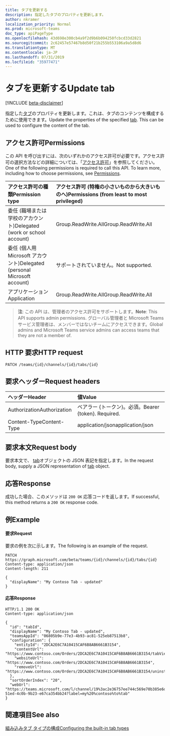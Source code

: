 ```yaml
---
title: タブを更新する
description: 指定したタブのプロパティを更新します。
author: nkramer
localization_priority: Normal
ms.prod: microsoft-teams
doc_type: apiPageType
ms.openlocfilehash: 43d698e300cb4a9f2d9b6b094250fcbcd33d2821
ms.sourcegitcommit: 2c62457e57467b8d50f21b255b553106a9a5d8d6
ms.translationtype: MT
ms.contentlocale: ja-JP
ms.lasthandoff: 07/31/2019
ms.locfileid: "35977471"
---
```

# <a name="update-tab"></a><span data-ttu-id="f6024-103">タブを更新する</span><span class="sxs-lookup"><span data-stu-id="f6024-103">Update tab</span></span>

[!INCLUDE [beta-disclaimer](../../includes/beta-disclaimer.md)]

<span data-ttu-id="f6024-104">指定した[タブ](../resources/teamstab.md)のプロパティを更新します。これは、タブのコンテンツを構成するために使用できます。</span><span class="sxs-lookup"><span data-stu-id="f6024-104">Update the properties of the specified [tab](../resources/teamstab.md). This can be used to configure the content of the tab.</span></span>

## <a name="permissions"></a><span data-ttu-id="f6024-105">アクセス許可</span><span class="sxs-lookup"><span data-stu-id="f6024-105">Permissions</span></span>
<span data-ttu-id="f6024-p101">この API を呼び出すには、次のいずれかのアクセス許可が必要です。アクセス許可の選択方法などの詳細については、「[アクセス許可](/graph/permissions-reference)」を参照してください。</span><span class="sxs-lookup"><span data-stu-id="f6024-p101">One of the following permissions is required to call this API. To learn more, including how to choose permissions, see [Permissions](/graph/permissions-reference).</span></span>


|<span data-ttu-id="f6024-108">アクセス許可の種類</span><span class="sxs-lookup"><span data-stu-id="f6024-108">Permission type</span></span>      | <span data-ttu-id="f6024-109">アクセス許可 (特権の小さいものから大きいものへ)</span><span class="sxs-lookup"><span data-stu-id="f6024-109">Permissions (from least to most privileged)</span></span>              |
|:--------------------|:---------------------------------------------------------|
|<span data-ttu-id="f6024-110">委任 (職場または学校のアカウント)</span><span class="sxs-lookup"><span data-stu-id="f6024-110">Delegated (work or school account)</span></span> | <span data-ttu-id="f6024-111">Group.ReadWrite.All</span><span class="sxs-lookup"><span data-stu-id="f6024-111">Group.ReadWrite.All</span></span>    |
|<span data-ttu-id="f6024-112">委任 (個人用 Microsoft アカウント)</span><span class="sxs-lookup"><span data-stu-id="f6024-112">Delegated (personal Microsoft account)</span></span> | <span data-ttu-id="f6024-113">サポートされていません。</span><span class="sxs-lookup"><span data-stu-id="f6024-113">Not supported.</span></span>    |
|<span data-ttu-id="f6024-114">アプリケーション</span><span class="sxs-lookup"><span data-stu-id="f6024-114">Application</span></span>                            | <span data-ttu-id="f6024-115">Group.ReadWrite.All</span><span class="sxs-lookup"><span data-stu-id="f6024-115">Group.ReadWrite.All</span></span>                         |

> <span data-ttu-id="f6024-116">**注**: この API は、管理者のアクセス許可をサポートします。</span><span class="sxs-lookup"><span data-stu-id="f6024-116">**Note**: This API supports admin permissions.</span></span> <span data-ttu-id="f6024-117">グローバル管理者と Microsoft Teams サービス管理者は、メンバーではないチームにアクセスできます。</span><span class="sxs-lookup"><span data-stu-id="f6024-117">Global admins and Microsoft Teams service admins can access teams that they are not a member of.</span></span>

## <a name="http-request"></a><span data-ttu-id="f6024-118">HTTP 要求</span><span class="sxs-lookup"><span data-stu-id="f6024-118">HTTP request</span></span>
```http
PATCH /teams/{id}/channels/{id}/tabs/{id}
```

## <a name="request-headers"></a><span data-ttu-id="f6024-119">要求ヘッダー</span><span class="sxs-lookup"><span data-stu-id="f6024-119">Request headers</span></span>
| <span data-ttu-id="f6024-120">ヘッダー</span><span class="sxs-lookup"><span data-stu-id="f6024-120">Header</span></span>       | <span data-ttu-id="f6024-121">値</span><span class="sxs-lookup"><span data-stu-id="f6024-121">Value</span></span> |
|:---------------|:--------|
| <span data-ttu-id="f6024-122">Authorization</span><span class="sxs-lookup"><span data-stu-id="f6024-122">Authorization</span></span>  | <span data-ttu-id="f6024-p103">ベアラー {トークン}。必須。</span><span class="sxs-lookup"><span data-stu-id="f6024-p103">Bearer {token}. Required.</span></span>  |
| <span data-ttu-id="f6024-125">Content-Type</span><span class="sxs-lookup"><span data-stu-id="f6024-125">Content-Type</span></span>  | <span data-ttu-id="f6024-126">application/json</span><span class="sxs-lookup"><span data-stu-id="f6024-126">application/json</span></span>  |

## <a name="request-body"></a><span data-ttu-id="f6024-127">要求本文</span><span class="sxs-lookup"><span data-stu-id="f6024-127">Request body</span></span>
<span data-ttu-id="f6024-128">要求本文で、 [tab](../resources/teamstab.md)オブジェクトの JSON 表記を指定します。</span><span class="sxs-lookup"><span data-stu-id="f6024-128">In the request body, supply a JSON representation of [tab](../resources/teamstab.md) object.</span></span>

## <a name="response"></a><span data-ttu-id="f6024-129">応答</span><span class="sxs-lookup"><span data-stu-id="f6024-129">Response</span></span>

<span data-ttu-id="f6024-130">成功した場合、このメソッドは `200 OK` 応答コードを返します。</span><span class="sxs-lookup"><span data-stu-id="f6024-130">If successful, this method returns a `200 OK` response code.</span></span>

## <a name="example"></a><span data-ttu-id="f6024-131">例</span><span class="sxs-lookup"><span data-stu-id="f6024-131">Example</span></span>
#### <a name="request"></a><span data-ttu-id="f6024-132">要求</span><span class="sxs-lookup"><span data-stu-id="f6024-132">Request</span></span>
<span data-ttu-id="f6024-133">要求の例を次に示します。</span><span class="sxs-lookup"><span data-stu-id="f6024-133">The following is an example of the request.</span></span>
```http
PATCH https://graph.microsoft.com/beta/teams/{id}/channels/{id}/tabs/{id}
Content-type: application/json
Content-length: 211

{
  "displayName": "My Contoso Tab - updated"
}
```
#### <a name="response"></a><span data-ttu-id="f6024-134">応答</span><span class="sxs-lookup"><span data-stu-id="f6024-134">Response</span></span>
```http
HTTP/1.1 200 OK
Content-type: application/json

{
  "id": "tabId",
  "displayName": "My Contoso Tab - updated",
  "teamsAppId": "06805b9e-77e3-4b93-ac81-525eb87513b8",
  "configuration": {
    "entityId": "2DCA2E6C7A10415CAF6B8AB6661B3154",
    "contentUrl": "https://www.contoso.com/Orders/2DCA2E6C7A10415CAF6B8AB6661B3154/tabView",
    "websiteUrl": "https://www.contoso.com/Orders/2DCA2E6C7A10415CAF6B8AB6661B3154",
    "removeUrl": "https://www.contoso.com/Orders/2DCA2E6C7A10415CAF6B8AB6661B3154/uninstallTab"
  },
  "sortOrderIndex": "20",
  "webUrl": "https://teams.microsoft.com/l/channel/19%3ac2e36757ee744c569e70b385e6dd79b6%40thread.skype/tab%3a%3afd736d46-51ed-4c0b-9b23-e67ca354bb24?label=my%20%contoso%to%tab"
}
```

## <a name="see-also"></a><span data-ttu-id="f6024-135">関連項目</span><span class="sxs-lookup"><span data-stu-id="f6024-135">See also</span></span>

[<span data-ttu-id="f6024-136">組み込みタブ タイプの構成</span><span class="sxs-lookup"><span data-stu-id="f6024-136">Configuring the built-in tab types</span></span>](/graph/teams-configuring-builtin-tabs)

<!-- uuid: 8fcb5dbc-d5aa-4681-8e31-b001d5168d79
2015-10-25 14:57:30 UTC -->
<!--
{
  "type": "#page.annotation",
  "description": "Update tab in channel",
  "keywords": "",
  "section": "documentation",
  "tocPath": "",
  "suppressions": []
}
-->
